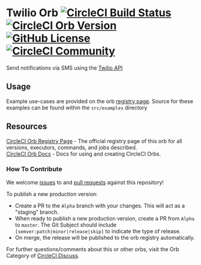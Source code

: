 # Twilio Orb [![CircleCI Build Status](https://circleci.com/gh/CircleCI-Public/twilio-orb.svg?style=shield "CircleCI Build Status")](https://circleci.com/gh/CircleCI-Public/twilio-orb) [![CircleCI Orb Version](https://badges.circleci.com/orbs/circleci/twilio.svg)](https://circleci.com/orbs/registry/orb/circleci/twilio) [![GitHub License](https://img.shields.io/badge/license-MIT-lightgrey.svg)](https://raw.githubusercontent.com/CircleCI-Public/twilio-orb/master/LICENSE) [![CircleCI Community](https://img.shields.io/badge/community-CircleCI%20Discuss-343434.svg)](https://discuss.circleci.com/c/ecosystem/orbs)

Send notifications via SMS using the [Twilio API][twilio api]

## Usage

Example use-cases are provided on the orb [registry page](https://circleci.com/orbs/registry/orb/circleci/twilio#usage-examples). Source for these examples can be found within the `src/examples` directory

## Resources

[CircleCI Orb Registry Page](https://circleci.com/orbs/registry/orb/circleci/twilio) - The official registry page of this orb for all versions, executors, commands, and jobs described.  
[CircleCI Orb Docs](https://circleci.com/docs/2.0/orb-intro/#section=configuration) - Docs for using and creating CircleCI Orbs.  

### How To Contribute

We welcome [issues](https://github.com/CircleCI-Public/twilio-orb/issues) to and [pull requests](https://github.com/CircleCI-Public/twilio-orb/pulls) against this repository!

To publish a new production version:
* Create a PR to the `Alpha` branch with your changes. This will act as a "staging" branch.
* When ready to publish a new production version, create a PR from `Alpha` to `master`. The Git Subject should include `[semver:patch|minor|release|skip]` to indicate the type of release.
* On merge, the release will be published to the orb registry automatically.

For further questions/comments about this or other orbs, visit the Orb Category of [CircleCI Discuss](https://discuss.circleci.com/c/orbs).

[twilio api]: https://www.twilio.com/docs/usage/api